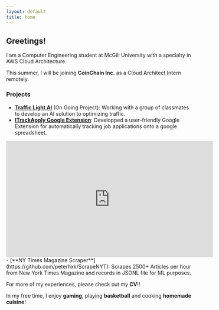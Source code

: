 ```yaml
---
layout: default
title: Home
---
```


## Greetings!

I am a Computer Engineering student at McGill University with a specialty in AWS Cloud Architecture.

This summer, I will be joining **CoinChain Inc.** as a Cloud Architect Intern remotely.

### Projects

- [**Traffic Light AI**](https://github.com/AITrafficGroupMcGill/TrafficAI) (On Going Project):
  Working with a group of classmates to develop an AI solution to optimizing traffic.
- [**ITrackApply Google Extension**](https://github.com/peterhxk/itrackapply):
Developped a user-friendly Google Extension for automatically tracking job applications onto a google spreadsheet.
<div style="text-align: center;">
  <iframe width="560" height="315" src="https://www.youtube.com/embed/KrnUM2nuuWE" title="YouTube video player" frameborder="0" allowfullscreen></iframe>
</div>
- [**NY Times Magazine Scraper**](https://github.com/peterhxk/ScrapeNYT):
  Scrapes 2500+ Articles per hour from New York Times Magazine and records in JSONL file for ML purposes.

For more of my experiences, please check out my **CV**!!

In my free time, I enjoy **gaming**, playing **basketball** and cooking **homemade cuisine**!
